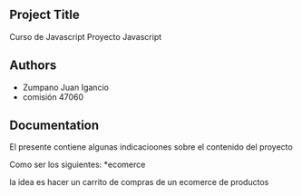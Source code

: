 ## Project Title

Curso de Javascript
Proyecto Javascript

## Authors

- Zumpano Juan Igancio
- comisión 47060



## Documentation

El presente contiene algunas indicacioones sobre el contenido del proyecto 

Como ser los siguientes:
*ecomerce

la idea es hacer un carrito de compras de un ecomerce de productos 